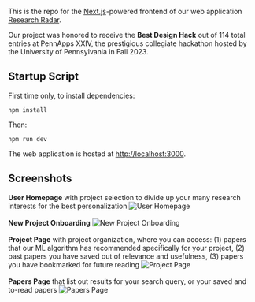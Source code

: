 This is the repo for the [Next.js](https://nextjs.org/)-powered frontend of our web application [Research Radar](https://github.com/researchRadar-ai).

Our project was honored to receive the **Best Design Hack** out of 114 total entries at PennApps XXIV, the prestigious collegiate hackathon hosted by the University of Pennsylvania in Fall 2023.

## Startup Script

First time only, to install dependencies:
```
npm install
```
Then:
```
npm run dev
```

The web application is hosted at [http://localhost:3000](http://localhost:3000).

## Screenshots
**User Homepage** with project selection to divide up your many research interests for the best personalization
![User Homepage](https://i.imgur.com/3ARHUhJ.png)
<br><br>
**New Project Onboarding**
![New Project Onboarding](https://i.imgur.com/IpaOYiv.png)
<br><br>
**Project Page** with project organization, where you can access:
  (1) papers that our ML algorithm has recommended specifically for your project,
  (2) past papers you have saved out of relevance and usefulness,
  (3) papers you have bookmarked for future reading
![Project Page](https://i.imgur.com/D4dNUSG.png)
<br><br>
**Papers Page** that list out results for your search query, or your saved and to-read papers
![Papers Page](https://i.imgur.com/DQScQzH.png)
